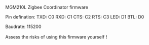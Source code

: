 MGM210L Zigbee Coordinator firmware

Pin defination:
TXD: C0
RXD: C1
CTS: C2
RTS: C3
LED: D1
BTL: D0

Baudrate: 115200

Assess the risks of using this firmware yourself！
